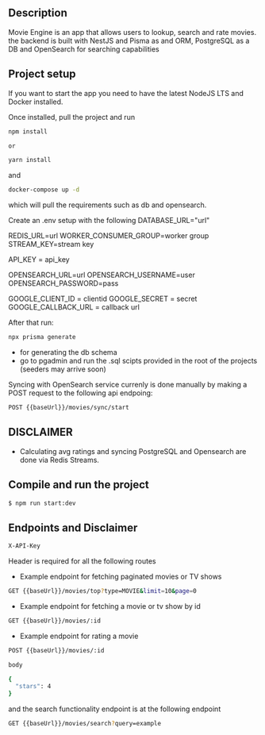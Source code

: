 ## Description

Movie Engine is an app that allows users to lookup, search and rate movies.
the backend is built with NestJS and Pisma as and ORM, PostgreSQL as a DB and OpenSearch for searching capabilities

## Project setup

If you want to start the app you need to have the latest NodeJS LTS and Docker installed.

Once installed, pull the project and run 

```bash
npm install

or 

yarn install
```
and 

```bash
docker-compose up -d
```

which will pull the requirements such as db and opensearch.

Create an .env setup with the following
DATABASE_URL="url"

REDIS_URL=url
WORKER_CONSUMER_GROUP=worker group
STREAM_KEY=stream key

API_KEY = api_key

OPENSEARCH_URL=url
OPENSEARCH_USERNAME=user  
OPENSEARCH_PASSWORD=pass

GOOGLE_CLIENT_ID = clientid
GOOGLE_SECRET = secret
GOOGLE_CALLBACK_URL = callback url

After that run:

```bash
npx prisma generate
```
 - for generating the db schema
 - go to pgadmin and run the .sql scipts provided in the root of the projects (seeders may arrive soon)

 Syncing with OpenSearch service currenly is done manually by making a POST request to the following api endpoing:

```bash
POST {{baseUrl}}/movies/sync/start
```
## DISCLAIMER
- Calculating avg ratings and syncing PostgreSQL and Opensearch are done via Redis Streams.

## Compile and run the project

```bash
$ npm run start:dev
```

## Endpoints and Disclaimer

```bash
X-API-Key
```

Header is required for all the following routes


- Example endpoint for fetching paginated movies or TV shows

```bash
GET {{baseUrl}}/movies/top?type=MOVIE&limit=10&page=0
```

- Example endpoint for fetching a movie or tv show by id

```bash
GET {{baseUrl}}/movies/:id
```

- Example endpoint for rating a movie

```bash
POST {{baseUrl}}/movies/:id

body

{
  "stars": 4
}

```
and the search functionality endpoint is at the following endpoint

```bash
GET {{baseUrl}}/movies/search?query=example
```